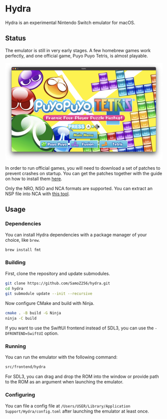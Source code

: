 # Hydra

Hydra is an experimental Nintendo Switch emulator for macOS.

## Status

The emulator is still in very early stages. A few homebrew games work perfectly, and one official game, Puyo Puyo Tetris, is almost playable.

![Puyo Puyo Tetris](images/puyo_puyo_tetris.png)

In order to run official games, you will need to download a set of patches to prevent crashes on startup. You can get the patches together with the guide on how to install them [here](https://github.com/SamoZ256/hydra-patches).

Only the NRO, NSO and NCA formats are supported. You can extract an NSP file into NCA with [this tool](https://github.com/SamoZ256/switch-extract-macos).

## Usage

### Dependencies

You can install Hydra dependencies with a package manager of your choice, like `brew`.

```sh
brew install fmt
```

### Building

First, clone the repository and update submodules.

```sh
git clone https://github.com/SamoZ256/hydra.git
cd hydra
git submodule update --init --recursive
```

Now configure CMake and build with Ninja.

```sh
cmake . -B build -G Ninja
ninja -C build
```

If you want to use the SwiftUI frontend instead of SDL3, you can use the `-DFRONTEND=SwiftUI` option.

### Running

You can run the emulator with the following command:

```sh
src/frontend/hydra
```

For SDL3, you can drag and drop the ROM into the window or provide path to the ROM as an argument when launching the emulator.

### Configuring

You can file a config file at `/Users/USER/Library/Application Support/Hydra/config.toml` after launching the emulator at least once.
